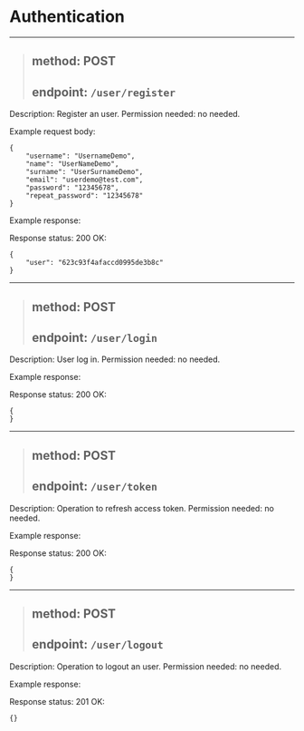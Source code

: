 # Authentication

---

> ## method: POST
>
> ## endpoint: `/user/register`

Description: Register an user.
Permission needed: no needed.

Example request body:

```
{
    "username": "UsernameDemo",
    "name": "UserNameDemo",
    "surname": "UserSurnameDemo",
    "email": "userdemo@test.com",
    "password": "12345678",
    "repeat_password": "12345678"
}
```

Example response:

Response status: 200 OK:

```
{
    "user": "623c93f4afaccd0995de3b8c"
}
```

---

> ## method: POST
>
> ## endpoint: `/user/login`

Description: User log in.
Permission needed: no needed.

Example response:

Response status: 200 OK:

```
{
}
```

---

> ## method: POST
>
> ## endpoint: `/user/token`

Description: Operation to refresh access token.
Permission needed: no needed.

Example response:

Response status: 200 OK:

```
{
}
```

---

> ## method: POST
>
> ## endpoint: `/user/logout`

Description: Operation to logout an user.
Permission needed: no needed.

Example response:

Response status: 201 OK:

```
{}
```
